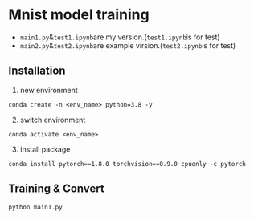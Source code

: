 # Mnist model training
- `main1.py`&`test1.ipynb`are my version.(`test1.ipynb`is for test)
- `main2.py`&`test2.ipynb`are example virsion.(`test2.ipynb`is for test)

## Installation
1. new environment
```
conda create -n <env_name> python=3.8 -y
```
2. switch environment
```
conda activate <env_name>
```
3. install package
```
conda install pytorch==1.8.0 torchvision==0.9.0 cpuonly -c pytorch
```

## Training & Convert
```
python main1.py
```